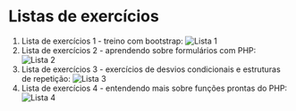 # Listas de exercícios

1. Lista de exercícios 1 - treino com bootstrap: ![Lista 1](lista_de_exercicios_1)
2. Lista de exercícios 2 - aprendendo sobre formulários com PHP: ![Lista 2](lista_de_exercicios_2)
3. Lista de exercícios 3 - exercícios de desvios condicionais e estruturas de repetição: ![Lista 3](lista_de_exercicios_3)
4. Lista de exercícios 4 - entendendo mais sobre funções prontas do PHP: ![Lista 4](lista_de_exercicios_4)